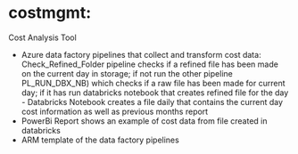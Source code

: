 # costmgmt: 
Cost Analysis Tool 
- Azure data factory pipelines that collect and transform cost data: 
Check_Refined_Folder pipeline checks if a refined file has been made on the current day in storage; if not run the other pipeline     PL_RUN_DBX_NB) which checks if a raw file has been made for current day; if it has run databricks notebook that creates refined file for the day - Databricks Notebook creates a file daily that contains the current day cost information as well as previous months report
- PowerBi Report shows an example of cost data from file created in databricks
- ARM template of the data factory pipelines 
